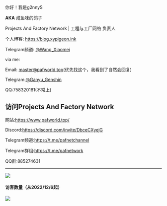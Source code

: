 你好！我是g2nnyS

**AKA** 咸鱼味的鸽子

Projects And Factory Network | 工程与工厂网络 负责人

个人博客: https://blog.xypigeon.ink

Telegram频道: [@Wang_Xiaomei](wang_xiaomei.t.me)

via me:

Email: master@pafworld.top(优先找这个，我看到了自然会回复)

Telegram:[@Ganyu_Genshin](https://t.me/Ganyu_Genshin)

QQ:758320181(不常上)

## 访问Projects And Factory Network

网站:https://www.pafworld.top/

Discord:https://discord.com/invite/DbceCXyejG

Telegram频道:https://t.me/pafnetchannel

Telegram群组:https://t.me/pafnetwork

QQ群:885274631

---

![](https://github-readme-stats.vercel.app/api?username=g2nnyS&include_all_commits=true&bg_color=30,AFA2FF,F4AFB4&title_color=fff&text_color=fff)

#### 访客数量（从2022/12/6起）
![](https://count.getloli.com/get/@g2nnyS?theme=rule34)

